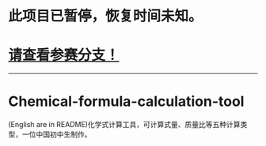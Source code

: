 # 此项目已暂停，恢复时间未知。




# [请查看参赛分支！](https://github.com/html5syt/Chemical-formula-calculation-tool/tree/%E5%8F%82%E8%B5%9B%E7%89%88%E6%9C%AC)
---


# Chemical-formula-calculation-tool
(English are in README)化学式计算工具，可计算式量、质量比等五种计算类型，一位中国初中生制作。

